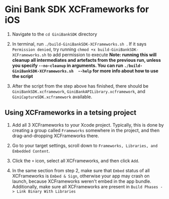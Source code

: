 # Gini Bank SDK XCFrameworks for iOS

1. Navigate to the `cd GiniBankSDK` directory 

2. In terminal, run `./build-GiniBankSDK-XCFrameworks.sh `. If it says `Permission denied`, try running `chmod +x build-GiniBankSDK-XCFrameworks.sh` to add permission to execute
**Note: running this will cleanup all intermediates and artefacts from the previous run, unless you specify `--no-cleanup` in arguments. You can run `./build-GiniBankSDK-XCFrameworks.sh  --help` for more info about how to use the script**

2. After the script from the step above has finished, there should be `GiniBankSDK.xcframework`, `GiniBankAPILibrary.xcframework`, and `GiniCaptureSDK.xcframework` available.

## Using XCFrameworks in a tetsing project

1. Add all 3 XCFrameworks to your Xcode project. Typically, this is done by creating a group called `Frameworks` somewhere in the project, and then drag-and-dropping XCFrameworks there.

2. Go to your target settings, scroll down to `Frameworks, Libraries, and Embedded Content`.

3. Click the `+` icon, select all XCFrameworks, and then click `Add`.

4. In the same section from step 2, make sure that `Embed` status of all XCFrameworks is `Embed & Sign`, otherwise your app may crash on launch, because XCFrameworks weren't embed in the app bundle. Additionally, make sure all XCFrameworks are present in `Build Phases -> Link Binary With Libraries`